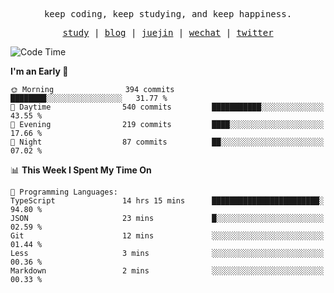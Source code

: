 <p align="center">
  <samp>
    <span>keep coding, keep studying, and keep happiness.</span>
  </samp>
</p>

<p align="center">
  <samp>
    <a href="https://github.com/ouduidui/fe-study">study</a> |
    <a href="https://deweyou.me">blog</a>  |
    <a href="https://juejin.cn/user/4309700183594366">juejin</a> |
    <a href="https://user-images.githubusercontent.com/54696834/165071004-6509e3f2-90c3-448c-9d92-3da42b0c2021.jpeg">wechat</a> |
    <a href="https://twitter.com/ouduidui">twitter</a>
  </samp>
</p>

<!--START_SECTION:waka-->
![Code Time](http://img.shields.io/badge/Code%20Time-3%2C977%20hrs%2059%20mins-blue)

**I'm an Early 🐤** 

```text
🌞 Morning                394 commits         ████████░░░░░░░░░░░░░░░░░   31.77 % 
🌆 Daytime                540 commits         ███████████░░░░░░░░░░░░░░   43.55 % 
🌃 Evening                219 commits         ████░░░░░░░░░░░░░░░░░░░░░   17.66 % 
🌙 Night                  87 commits          ██░░░░░░░░░░░░░░░░░░░░░░░   07.02 % 
```


📊 **This Week I Spent My Time On** 

```text
💬 Programming Languages: 
TypeScript               14 hrs 15 mins      ████████████████████████░   94.80 % 
JSON                     23 mins             █░░░░░░░░░░░░░░░░░░░░░░░░   02.59 % 
Git                      12 mins             ░░░░░░░░░░░░░░░░░░░░░░░░░   01.44 % 
Less                     3 mins              ░░░░░░░░░░░░░░░░░░░░░░░░░   00.36 % 
Markdown                 2 mins              ░░░░░░░░░░░░░░░░░░░░░░░░░   00.33 % 
```


<!--END_SECTION:waka-->
